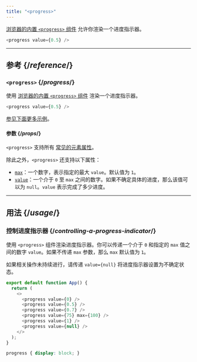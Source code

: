 ```yaml
---
title: "<progress>"
---
```


<Intro>

[浏览器的内置 `<progress>` 组件](https://developer.mozilla.org/en-US/docs/Web/HTML/Element/progress) 允许你渲染一个进度指示器。

```js
<progress value={0.5} />
```

</Intro>

<InlineToc />

---

## 参考 {/*reference*/}

### `<progress>` {/*progress*/}

使用 [浏览器的内置 `<progress>` 组件](https://developer.mozilla.org/en-US/docs/Web/HTML/Element/progress) 渲染一个进度指示器。

```js
<progress value={0.5} />
```

[参见下面更多示例](#usage)。

#### 参数 {/*props*/}

`<progress>` 支持所有 [常见的元素属性](/reference/react-dom/components/common#props)。

除此之外，`<progress>` 还支持以下属性：

-   [`max`](https://developer.mozilla.org/en-US/docs/Web/HTML/Element/progress#attr-max)：一个数字，表示指定的最大 `value`。默认值为 `1`。
-   [`value`](https://developer.mozilla.org/en-US/docs/Web/HTML/Element/progress#attr-value)：一个介于 `0` 至 `max` 之间的数字。如果不确定具体的进度，那么该值可以为 `null`。`value` 表示完成了多少进度。

---

## 用法 {/*usage*/}

### 控制进度指示器 {/*controlling-a-progress-indicator*/}

使用 `<progress>` 组件渲染进度指示器。你可以传递一个介于 `0` 和指定的 `max` 值之间的数字 `value`。如果不传递 `max` 参数，那么 `max` 默认值为 `1`。

如果相关操作未持续进行，请传递 `value={null}` 将进度指示器设置为不确定状态。

<Sandpack>

```js
export default function App() {
  return (
    <>
      <progress value={0} />
      <progress value={0.5} />
      <progress value={0.7} />
      <progress value={75} max={100} />
      <progress value={1} />
      <progress value={null} />
    </>
  );
}
```

```css
progress { display: block; }
```

</Sandpack>
